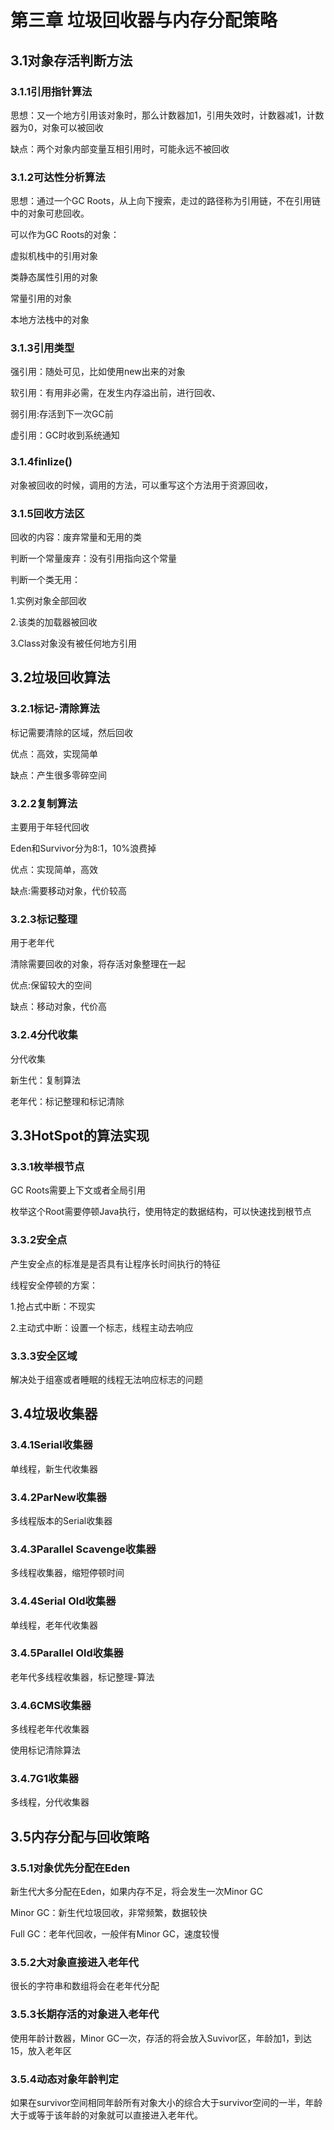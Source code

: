 # 第三章 垃圾回收器与内存分配策略

## 3.1对象存活判断方法

### 3.1.1引用指针算法

思想：又一个地方引用该对象时，那么计数器加1，引用失效时，计数器减1，计数器为0，对象可以被回收

缺点：两个对象内部变量互相引用时，可能永远不被回收

### 3.1.2可达性分析算法

思想：通过一个GC Roots，从上向下搜索，走过的路径称为引用链，不在引用链中的对象可悲回收。

可以作为GC Roots的对象：

虚拟机栈中的引用对象

类静态属性引用的对象

常量引用的对象

本地方法栈中的对象

### 3.1.3引用类型

强引用：随处可见，比如使用new出来的对象

软引用：有用非必需，在发生内存溢出前，进行回收、

弱引用:存活到下一次GC前

虚引用：GC时收到系统通知

### 3.1.4finlize()

对象被回收的时候，调用的方法，可以重写这个方法用于资源回收，

### 3.1.5回收方法区

回收的内容：废弃常量和无用的类

判断一个常量废弃：没有引用指向这个常量

判断一个类无用：

1.实例对象全部回收

2.该类的加载器被回收

3.Class对象没有被任何地方引用

## 3.2垃圾回收算法

### 3.2.1标记-清除算法

标记需要清除的区域，然后回收

优点：高效，实现简单

缺点：产生很多零碎空间

### 3.2.2复制算法

主要用于年轻代回收

Eden和Survivor分为8:1，10%浪费掉

优点：实现简单，高效

缺点:需要移动对象，代价较高

### 3.2.3标记整理

用于老年代

清除需要回收的对象，将存活对象整理在一起

优点:保留较大的空间

缺点：移动对象，代价高

### 3.2.4分代收集

分代收集

新生代：复制算法

老年代：标记整理和标记清除

## 3.3HotSpot的算法实现

### 3.3.1枚举根节点

GC Roots需要上下文或者全局引用

枚举这个Root需要停顿Java执行，使用特定的数据结构，可以快速找到根节点

### 3.3.2安全点

产生安全点的标准是是否具有让程序长时间执行的特征

线程安全停顿的方案：

1.抢占式中断：不现实

2.主动式中断：设置一个标志，线程主动去响应

### 3.3.3安全区域

解决处于组塞或者睡眠的线程无法响应标志的问题

## 3.4垃圾收集器

### 3.4.1Serial收集器

单线程，新生代收集器

### 3.4.2ParNew收集器

多线程版本的Serial收集器

### 3.4.3Parallel Scavenge收集器

多线程收集器，缩短停顿时间

### 3.4.4Serial Old收集器

单线程，老年代收集器

### 3.4.5Parallel Old收集器

老年代多线程收集器，标记整理-算法

### 3.4.6CMS收集器

多线程老年代收集器

使用标记清除算法

### 3.4.7G1收集器

多线程，分代收集器

## 3.5内存分配与回收策略

### 3.5.1对象优先分配在Eden

新生代大多分配在Eden，如果内存不足，将会发生一次Minor GC

Minor GC：新生代垃圾回收，非常频繁，数据较快

Full GC：老年代回收，一般伴有Minor GC，速度较慢

### 3.5.2大对象直接进入老年代

很长的字符串和数组将会在老年代分配

### 3.5.3长期存活的对象进入老年代

使用年龄计数器，Minor GC一次，存活的将会放入Suvivor区，年龄加1，到达15，放入老年区

### 3.5.4动态对象年龄判定

如果在survivor空间相同年龄所有对象大小的综合大于survivor空间的一半，年龄大于或等于该年龄的对象就可以直接进入老年代。

